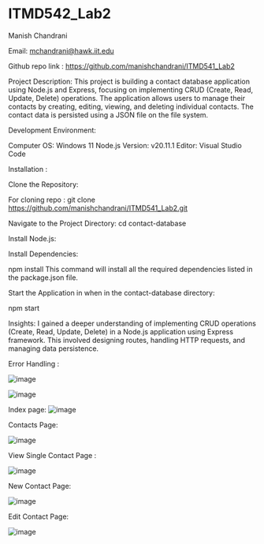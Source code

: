 ﻿# ITMD542_Lab2


Manish Chandrani

Email: mchandrani@hawk.iit.edu


Github repo link : https://github.com/manishchandrani/ITMD541_Lab2

Project Description: This project is building a contact database application using Node.js and Express, focusing on implementing CRUD (Create, Read, Update, Delete) operations. The application allows users to manage their contacts by creating, editing, viewing, and deleting individual contacts. The contact data is persisted using a JSON file on the file system.


Development Environment:

Computer OS: Windows 11
Node.js Version: v20.11.1
Editor: Visual Studio Code

Installation : 

Clone the Repository:

For cloning repo :
git clone https://github.com/manishchandrani/ITMD541_Lab2.git

Navigate to the Project Directory:
cd contact-database

Install Node.js:

Install Dependencies:

npm install
This command will install all the required dependencies listed in the package.json file.

Start the Application in when in the contact-database directory:

npm start


Insights:  I gained a deeper understanding of implementing CRUD operations (Create, Read, Update, Delete) in a Node.js application using Express framework. This involved designing routes, handling HTTP requests, and managing data persistence.

Error Handling :

![image](https://github.com/manishchandrani/ITMD541_Lab2/assets/142928384/666bf851-4e62-496d-8ac1-fb6ca4e595fb)

![image](https://github.com/manishchandrani/ITMD541_Lab2/assets/142928384/e3119542-1e24-4a89-88f9-f60817de7786)


Index page:
![image](https://github.com/manishchandrani/ITMD541_Lab2/assets/142928384/f6dbd236-685d-41b8-8208-b70b71ed25f5)

Contacts Page:

![image](https://github.com/manishchandrani/ITMD541_Lab2/assets/142928384/edb21fb0-4a8a-4bea-8b14-0f32e3601253)

View Single Contact Page :

![image](https://github.com/manishchandrani/ITMD541_Lab2/assets/142928384/ee8411c2-d57d-48e1-8e73-e703497cdb21)

New Contact Page:

![image](https://github.com/manishchandrani/ITMD541_Lab2/assets/142928384/cd94029b-1c81-4c07-82b0-a4cd6989ef2d)

Edit Contact Page:

![image](https://github.com/manishchandrani/ITMD541_Lab2/assets/142928384/8ff1d8b8-e41e-4dc0-bc78-4ce5368f04aa)









